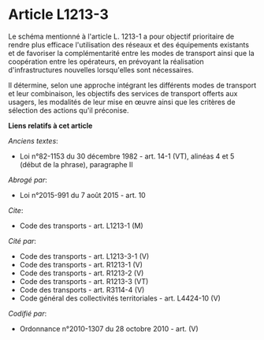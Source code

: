 # Article L1213-3

Le schéma mentionné à l'article L. 1213-1 a pour objectif prioritaire de rendre plus efficace l'utilisation des réseaux et
des équipements existants et de favoriser la complémentarité entre les modes de transport ainsi que la coopération entre les
opérateurs, en prévoyant la réalisation d'infrastructures nouvelles lorsqu'elles sont nécessaires. 

Il détermine, selon une approche intégrant les différents modes de transport et leur combinaison, les objectifs des services
de transport offerts aux usagers, les modalités de leur mise en œuvre ainsi que les critères de sélection des actions qu'il
préconise.

**Liens relatifs à cet article**

_Anciens textes_:

  - Loi n°82-1153 du 30 décembre 1982 - art. 14-1 (VT), alinéas 4 et 5 (début de la phrase), paragraphe II

_Abrogé par_:

  - Loi n°2015-991 du 7 août 2015 - art. 10

_Cite_:

  - Code des transports - art. L1213-1 (M)

_Cité par_:

  - Code des transports - art. L1213-3-1 (V)
  - Code des transports - art. R1213-1 (V)
  - Code des transports - art. R1213-2 (V)
  - Code des transports - art. R1213-3 (VT)
  - Code des transports - art. R3114-4 (V)
  - Code général des collectivités territoriales - art. L4424-10 (V)

_Codifié par_:

  - Ordonnance n°2010-1307 du 28 octobre 2010 - art. (V)
